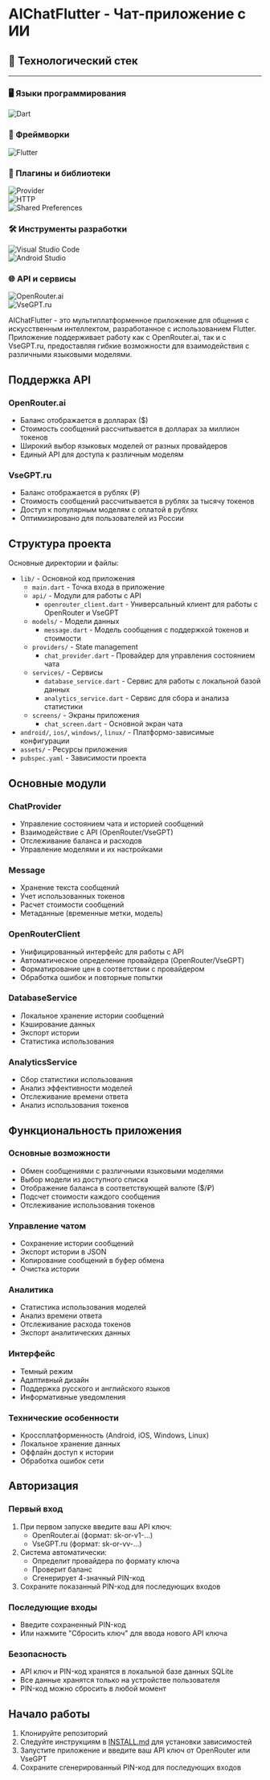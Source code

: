 # AIChatFlutter - Чат-приложение с ИИ

## 🚀 Технологический стек
_____________

### 🖥 Языки программирования  
![Dart](https://img.shields.io/badge/-Dart-0175C2?logo=dart&logoColor=white&style=for-the-badge)

### 📱 Фреймворки  
![Flutter](https://img.shields.io/badge/-Flutter-02569B?logo=flutter&logoColor=white&style=for-the-badge)

### 🔌 Плагины и библиотеки  
![Provider](https://img.shields.io/badge/-Provider-42A5F5?logo=flutter&logoColor=white&style=for-the-badge)  
![HTTP](https://img.shields.io/badge/-HTTP-FF6F00?logo=flutter&logoColor=white&style=for-the-badge)  
![Shared Preferences](https://img.shields.io/badge/-Shared%20Preferences-7E57C2?logo=flutter&logoColor=white&style=for-the-badge)  

### 🛠 Инструменты разработки  
![Visual Studio Code](https://img.shields.io/badge/-Visual%20Studio%20Code-007ACC?logo=visual-studio-code&logoColor=white&style=for-the-badge)  
![Android Studio](https://img.shields.io/badge/-Android%20Studio-3DDC84?logo=android-studio&logoColor=white&style=for-the-badge)  

### 🌐 API и сервисы  
![OpenRouter.ai](https://img.shields.io/badge/-OpenRouter.ai-FF7043?logo=api&logoColor=white&style=for-the-badge)  
![VseGPT.ru](https://img.shields.io/badge/-VseGPT.ru-FF7043?logo=api&logoColor=white&style=for-the-badge)  

AIChatFlutter - это мультиплатформенное приложение для общения с искусственным интеллектом, разработанное с использованием Flutter. Приложение поддерживает работу как с OpenRouter.ai, так и с VseGPT.ru, предоставляя гибкие возможности для взаимодействия с различными языковыми моделями.

## Поддержка API

### OpenRouter.ai
- Баланс отображается в долларах ($)
- Стоимость сообщений рассчитывается в долларах за миллион токенов
- Широкий выбор языковых моделей от разных провайдеров
- Единый API для доступа к различным моделям

### VseGPT.ru
- Баланс отображается в рублях (₽)
- Стоимость сообщений рассчитывается в рублях за тысячу токенов
- Доступ к популярным моделям с оплатой в рублях
- Оптимизировано для пользователей из России

## Структура проекта

Основные директории и файлы:

- `lib/` - Основной код приложения
  - `main.dart` - Точка входа в приложение
  - `api/` - Модули для работы с API
    - `openrouter_client.dart` - Универсальный клиент для работы с OpenRouter и VseGPT
  - `models/` - Модели данных
    - `message.dart` - Модель сообщения с поддержкой токенов и стоимости
  - `providers/` - State management
    - `chat_provider.dart` - Провайдер для управления состоянием чата
  - `services/` - Сервисы
    - `database_service.dart` - Сервис для работы с локальной базой данных
    - `analytics_service.dart` - Сервис для сбора и анализа статистики
  - `screens/` - Экраны приложения
    - `chat_screen.dart` - Основной экран чата
- `android/`, `ios/`, `windows/`, `linux/` - Платформо-зависимые конфигурации
- `assets/` - Ресурсы приложения
- `pubspec.yaml` - Зависимости проекта

## Основные модули

### ChatProvider
- Управление состоянием чата и историей сообщений
- Взаимодействие с API (OpenRouter/VseGPT)
- Отслеживание баланса и расходов
- Управление моделями и их настройками

### Message
- Хранение текста сообщений
- Учет использованных токенов
- Расчет стоимости сообщений
- Метаданные (временные метки, модель)

### OpenRouterClient
- Унифицированный интерфейс для работы с API
- Автоматическое определение провайдера (OpenRouter/VseGPT)
- Форматирование цен в соответствии с провайдером
- Обработка ошибок и повторные попытки

### DatabaseService
- Локальное хранение истории сообщений
- Кэширование данных
- Экспорт истории
- Статистика использования

### AnalyticsService
- Сбор статистики использования
- Анализ эффективности моделей
- Отслеживание времени ответа
- Анализ использования токенов

## Функциональность приложения

### Основные возможности
- Обмен сообщениями с различными языковыми моделями
- Выбор модели из доступного списка
- Отображение баланса в соответствующей валюте ($/₽)
- Подсчет стоимости каждого сообщения
- Отслеживание использования токенов

### Управление чатом
- Сохранение истории сообщений
- Экспорт истории в JSON
- Копирование сообщений в буфер обмена
- Очистка истории

### Аналитика
- Статистика использования моделей
- Анализ времени ответа
- Отслеживание расхода токенов
- Экспорт аналитических данных

### Интерфейс
- Темный режим
- Адаптивный дизайн
- Поддержка русского и английского языков
- Информативные уведомления

### Технические особенности
- Кроссплатформенность (Android, iOS, Windows, Linux)
- Локальное хранение данных
- Оффлайн доступ к истории
- Обработка ошибок сети

## Авторизация

### Первый вход
1. При первом запуске введите ваш API ключ:
   - OpenRouter.ai (формат: sk-or-v1-...)
   - VseGPT.ru (формат: sk-or-vv-...)
2. Система автоматически:
   - Определит провайдера по формату ключа
   - Проверит баланс
   - Сгенерирует 4-значный PIN-код
3. Сохраните показанный PIN-код для последующих входов

### Последующие входы
- Введите сохраненный PIN-код
- Или нажмите "Сбросить ключ" для ввода нового API ключа

### Безопасность
- API ключ и PIN-код хранятся в локальной базе данных SQLite
- Все данные хранятся только на устройстве пользователя
- PIN-код можно сбросить в любой момент

## Начало работы

1. Клонируйте репозиторий
2. Следуйте инструкциям в [INSTALL.md](INSTALL.md) для установки зависимостей
3. Запустите приложение и введите ваш API ключ от OpenRouter или VseGPT
4. Сохраните сгенерированный PIN-код для последующих входов
